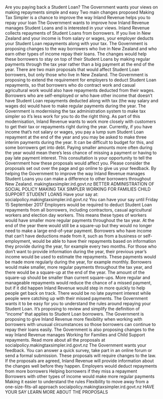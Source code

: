 Are you paying back a Student Loan? The Government wants your views on making repayments simple and easy Two main changes proposed Making Tax Simpler is a chance to improve the way Inland Revenue helps you to repay your loan The Government wants to improve how Inland Revenue manages Student Loans and is interested in your views. Inland Revenue collects repayments of Student Loans from borrowers. If you live in New Zealand and your income is from salary or wages, your employer deducts your Student Loan repayments along with your tax. The Government is proposing changes to the way borrowers who live in New Zealand and who earn other types of income repay their loans. The changes would help these borrowers to stay on top of their Student Loans by making regular payments through the tax year rather than a big payment at the end of the year. There are two main proposals that would affect Student Loan borrowers, but only those who live in New Zealand. The Government is proposing to extend the requirement for employers to deduct Student Loan repayments, so that borrowers who do contract work and casual agricultural work would also have repayments deducted from their wages. Borrowers who are self-employed or who have other income that doesn’t have Student Loan repayments deducted along with tax (the way salary and wages do) would have to make regular payments during the year. The Government is modernising the tax administration system to make tax simpler so it’s less work for you to do the right thing. As part of this modernisation, Inland Revenue wants to work more closely with customers to get their tax or repayments right during the year. Currently, if you have income that’s not salary or wages, you pay a lump sum Student Loan repayment at the end of the year and you may be asked to make three interim payments during the year. It can be difficult to budget for this, and some borrowers get into debt. Paying smaller amounts more often during the year would mean there’s less chance of missing a payment or having to pay late payment interest. This consultation is your opportunity to tell the Government how these proposals would affect you. Please consider the proposals set out over the page and go online to give us your feedback. By helping the Government to improve the way Inland Revenue manages Student Loans you can make a difference to other borrowers throughout New Zealand. makingtaxsimpler.ird.govt.nz BETTER ADMINISTRATION OF SOCIAL POLICY MAKING TAX SIMPLER WORKING FOR FAMILIES CHILD SUPPORT STUDENT LOANS Have your say at: socialpolicy.makingtaxsimpler.ird.govt.nz You can have your say until Friday 15 September 2017 Employers would be required to deduct Student Loan repayments from all borrowers, including contractors, casual agricultural workers and election day workers. This means these types of workers would have smaller more regular payments throughout the tax year. At the end of the year there would still be a square-up but they would no longer need to make a large end-of-year payment. Borrowers who have income that can’t have deductions made from it, such as from a business or self-employment, would be able to have their repayments based on information they provide during the year, for example every two months. For those who don’t want to provide information during the year, their previous year’s income would be used to estimate the repayments. These payments would be made more regularly during the year, for example monthly. Borrowers would make smaller, more regular payments throughout the tax year, and there would be a square-up at the end of the year. The amount of the square-up should be smaller than current square-ups. More regular and manageable repayments would reduce the chance of a missed payment, but if it did happen Inland Revenue would step in more quickly to help people get back on track. There would be no late payment interest while people were catching up with their missed payments. The Government wants it to be easy for you to understand the rules around repaying your Student Loan. It’s proposing to review and simplify the definition of “income” that applies to Student Loan borrowers. The Government is proposing to give Inland Revenue more flexibility when working with borrowers with unusual circumstances so those borrowers can continue to repay their loans easily. The Government is also proposing changes to the way Inland Revenue manages Working for Families and Child Support repayments. Read more about all the proposals at socialpolicy.makingtaxsimpler.ird.govt.nz The Government wants your feedback. You can answer a quick survey, take part in an online forum or send a formal submission. These proposals will require changes to the law. If the proposals are agreed, Inland Revenue will provide information about the changes well before they happen. Employers would deduct repayments from more borrowers Helping borrowers if they miss a repayment Borrowers with other types of income would make more regular payments Making it easier to understand the rules Flexibility to move away from a one-size-fits-all approach socialpolicy.makingtaxsimpler.ird.govt.nz HAVE YOUR SAY LEARN MORE ABOUT THE PROPOSALS